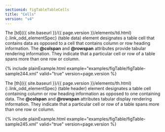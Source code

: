 ```yaml
---
sectionid: figTableTableCells
title: "Cells"
version: "v4"
---
```




The [td]({{ site.baseurl }}/{{ page.version }}/elements/td.html){:.link_odd_elementSpec} (table data) element designates a table cell that contains
data as opposed to a cell that contains column or row heading information. The
**@colspan** and **@rowspan** attributes provide tabular rendering
information. They indicate that a particular cell or row of a table spans more than
one row
or column.

{% include plainExample.html example="examples/figTable/figTable-sample244.xml" valid="true" version=page.version %}


The [th]({{ site.baseurl }}/{{ page.version }}/elements/th.html){:.link_odd_elementSpec} (table header) element designates a table cell containing
column or row heading information as opposed to one containing data. The **@colspan**
and **@rowspan** attributes tabular display rendering information. They indicate that
a particular cell or row of a table spans more than one row or column.

{% include plainExample.html example="examples/figTable/figTable-sample245.xml" valid="true" version=page.version %}

